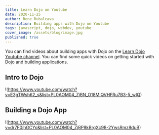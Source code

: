 ```yaml
---
title: Learn Dojo on Youtube
date: 2020-11-25
author: Rene Rubalcava
description: Building apps with Dojo on Youtube
tags: javascript, dojo, webdev, youtube
cover_image: /assets/blog/image.jpg
published: true
---
```


You can find videos about building apps with Dojo on the [Learn Dojo Youtube channel](https://www.youtube.com/channel/UCTMyJW_31j2hyZGKJpddgaQ). You can find some quick videos on getting started with Dojo and building applications.

## Intro to Dojo

!(https://www.youtube.com/watch?v=E3gTWsh62_s&list=PL0AOM04_ZjBN_O18MlQVHFRu7B3-5_wIQ)

## Building a Dojo App

!(https://www.youtube.com/watch?v=dr7F0jhGCYo&list=PL0AOM04_ZjBP8kBrgXc98-2YwsRmz8duB)
